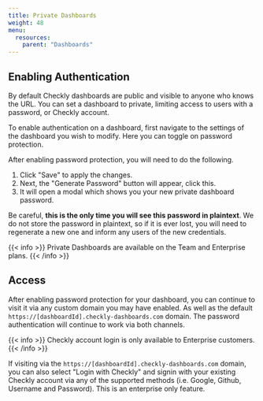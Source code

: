 ```yaml
---
title: Private Dashboards
weight: 48
menu:
  resources:
    parent: "Dashboards"
---
```


## Enabling Authentication

By default Checkly dashboards are public and visible to anyone who knows the URL. You can set a dashboard to private, limiting access to users with a password, or Checkly account.

To enable authentication on a dashboard, first navigate to the settings of the dashboard you wish to modify. Here you can toggle on password protection.

After enabling password protection, you will need to do the following.

1. Click "Save" to apply the changes.
2. Next, the "Generate Password" button will appear, click this.
3. It will open a modal which shows you your new private dashboard password.

Be careful, **this is the only time you will see this password in plaintext**. We do not store the password in plaintext, so if it is ever lost, you will need to regenerate a new one and inform any users of the new credentials.

{{< info >}}
Private Dashboards are available on the Team and Enterprise plans.
{{< /info >}}

## Access

After enabling password protection for your dashboard, you can continue to visit it via any custom domain you may have enabled. As well as the default `https://[dashboardId].checkly-dashboards.com` domain. The password authentication will continue to work via both channels. 

{{< info >}}
Checkly account login is only available to Enterprise customers.
{{< /info >}}

If visiting via the `https://[dashboardId].checkly-dashboards.com` domain, you can also select "Login with Checkly" and signin with your existing Checkly account via any of the supported methods (i.e. Google, Github, Username and Password). This is an enterprise only feature.
